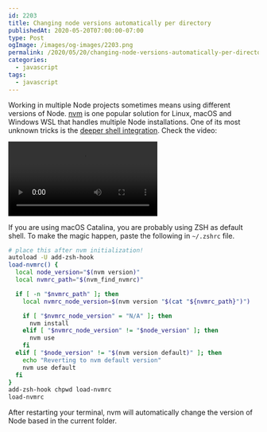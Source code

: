 ```yaml
---
id: 2203
title: Changing node versions automatically per directory
publishedAt: 2020-05-20T07:00:00-07:00
type: Post
ogImage: /images/og-images/2203.png
permalink: /2020/05/20/changing-node-versions-automatically-per-directory
categories:
  - javascript
tags:
  - javascript
---
```


Working in multiple Node projects sometimes means using different versions of Node. [nvm](https://github.com/nvm-sh/nvm) is one popular solution for Linux, macOS and Windows WSL that handles multiple Node installations. One of its most unknown tricks is the [deeper shell integration](https://github.com/nvm-sh/nvm#deeper-shell-integration). Check the video:

<video className="h-auto" controls autoPlay="autoPlay">
  <source src="/wp-content/uploads/2020/05/nvm.mp4" type="video/mp4" />
</video>

If you are using macOS Catalina, you are probably using ZSH as default shell. To make the magic happen, paste the following in `~/.zshrc` file.

```bash
# place this after nvm initialization!
autoload -U add-zsh-hook
load-nvmrc() {
  local node_version="$(nvm version)"
  local nvmrc_path="$(nvm_find_nvmrc)"

  if [ -n "$nvmrc_path" ]; then
    local nvmrc_node_version=$(nvm version "$(cat "${nvmrc_path}")")

    if [ "$nvmrc_node_version" = "N/A" ]; then
      nvm install
    elif [ "$nvmrc_node_version" != "$node_version" ]; then
      nvm use
    fi
  elif [ "$node_version" != "$(nvm version default)" ]; then
    echo "Reverting to nvm default version"
    nvm use default
  fi
}
add-zsh-hook chpwd load-nvmrc
load-nvmrc
```

After restarting your terminal, nvm will automatically change the version of Node based in the current folder.
